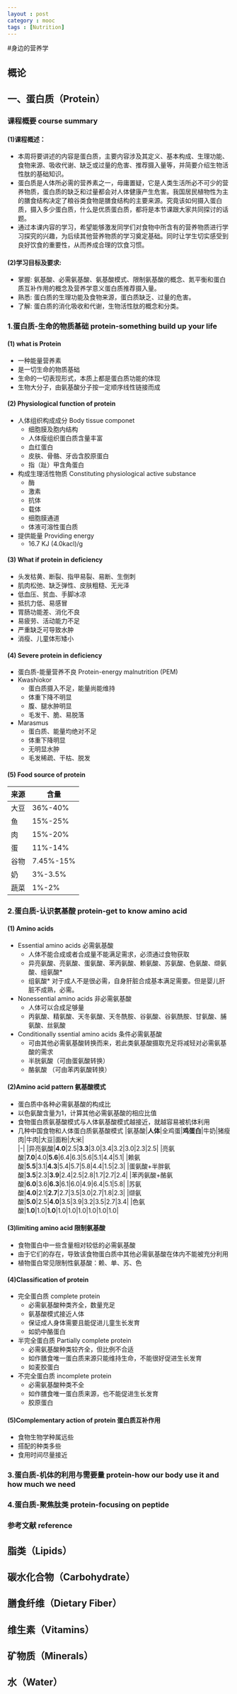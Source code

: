 ```yaml
---
layout : post
category : mooc
tags : [Nutrition]
---
```

#身边的营养学  

## 概论  

## 一、蛋白质（Protein）

### 课程概要 course summary  

#### (1)课程概述：

* 本周将要讲述的内容是蛋白质，主要内容涉及其定义、基本构成、生理功能、食物来源、吸收代谢、缺乏或过量的危害、推荐摄入量等，并简要介绍生物活性肽的基础知识。  
* 蛋白质是人体所必需的营养素之一，毋庸置疑，它是人类生活所必不可少的营养物质，蛋白质的缺乏和过量都会对人体健康产生危害。我国居民植物性为主的膳食结构决定了粮谷类食物是膳食结构的主要来源。究竟该如何摄入蛋白质，摄入多少蛋白质，什么是优质蛋白质，都将是本节课跟大家共同探讨的话题。  
*  通过本课内容的学习，希望能够激发同学们对食物中所含有的营养物质进行学习探究的兴趣，为后续其他营养物质的学习奠定基础。同时让学生切实感受到良好饮食的重要性，从而养成合理的饮食习惯。

#### (2)学习目标及要求:  

*  掌握: 氨基酸、必需氨基酸、氨基酸模式、限制氨基酸的概念、氮平衡和蛋白质互补作用的概念及营养学意义蛋白质推荐摄入量。  
*  熟悉: 蛋白质的生理功能及食物来源，蛋白质缺乏、过量的危害。  
*  了解: 蛋白质的消化吸收和代谢，生物活性肽的概念和分类。

### 1.蛋白质-生命的物质基础 protein-something build up your life  

#### (1) what is Protein 

* 一种能量营养素
* 是一切生命的物质基础
* 生命的一切表现形式，本质上都是蛋白质功能的体现
* 生物大分子，由氨基酸分子按一定顺序线性链接而成  

#### (2) Physiological function of protein   

*  人体组织构成成分 Body tissue componet
	* 细胞膜及胞内结构
	* 人体瘦组织蛋白质含量丰富
	* 血红蛋白 
	* 皮肤、骨骼、牙齿含胶原蛋白
	* 指（趾）甲含角蛋白
*  构成生理活性物质 Constituting physiological active substance
	* 酶
	* 激素
	* 抗体
	* 载体
	* 细胞膜通道
	*  体液可溶性蛋白质
*  提供能量 Providing energy
	* 16.7 KJ (4.0kacl)/g  

#### (3) What if protein in deficiency

*  头发枯黄、断裂、指甲易裂、易断、生倒刺  
*  肌肉松弛、缺乏弹性、皮肤粗糙、无光泽
*  低血压、贫血、手脚冰凉
*  抵抗力低、易感冒
*  胃肠功能差、消化不良
*  易疲劳、活动能力不足
*  严重缺乏可导致水肿
*  消瘦、儿童体形矮小

#### (4) Severe protein in deficiency

*  蛋白质-能量营养不良 Protein-energy malnutrition (PEM)  
* Kwashiokor
	* 蛋白质摄入不足，能量尚能维持
	* 体重下降不明显
	* 腹、腿水肿明显
	* 毛发干、脆、易脱落
* Marasmus
	* 蛋白质、能量均绝对不足
	* 体重下降明显
	* 无明显水肿
	* 毛发稀疏、干枯、脱发

#### (5) Food source of protein

|来源|含量|
|--|--|
|大豆|36%-40%|
|鱼|15%-25%|
|肉|15%-20%|
|蛋|11%-14%|
|谷物|7.45%-15%|
|奶|3%-3.5%|
|蔬菜|1%-2%|

### 2.蛋白质-认识氨基酸 protein-get to know amino acid  

#### (1) Amino acids

* Essential amino acids 必需氨基酸 
 	* 人体不能合成或者合成量不能满足需求，必须通过食物获取  
	* 异亮氨酸、亮氨酸、蛋氨酸、苯丙氨酸、赖氨酸、苏氨酸、色氨酸、缬氨酸、组氨酸*    
	* 组氨酸*  对于成人不是很必需，自身肝脏合成基本满足需要。但是婴儿肝脏不成熟，必需。  
* Nonessential amino acids 非必需氨基酸   
 	* 人体可以合成足够量
 	* 丙氨酸、精氨酸、天冬氨酸、天冬酰胺、谷氨酸、谷氨酰胺、甘氨酸、脯氨酸、丝氨酸  
* Conditionally ssential amino acids 条件必需氨基酸 
 	* 可由其他必需氨基酸转换而来，若此类氨基酸摄取充足将减轻对必需氨基酸的需求
 	* 半胱氨酸（可由蛋氨酸转换）
 	* 酪氨酸 （可由苯丙氨酸转换）

#### (2)Amino acid pattern 氨基酸模式

*  蛋白质中各种必需氨基酸的构成比
*  以色氨酸含量为1，计算其他必需氨基酸的相应比值
*  食物蛋白质氨基酸模式与人体氨基酸模式越接近，就越容易被机体利用
*  几种中国食物和人体蛋白质氨基酸模式
|氨基酸|**人体**|全鸡蛋|**鸡蛋白**|牛奶|猪瘦肉|牛肉|大豆|面粉|大米|  
|-|
|异亮氨酸|**4.0**|2.5|**3.3**|3.0|3.4|3.2|3.0|2.3|2.5|
|亮氨酸|**7.0**|4.0|**5.6**|6.4|6.3|5.6|5.1|4.4|5.1|
|赖氨酸|**5.5**|3.1|**4.3**|5.4|5.7|5.8|4.4|1.5|2.3|
|蛋氨酸+半胖氨酸|**3.5**|2.3|**3.9**|2.4|2.5|2.8|1.7|2.7|2.4|
|苯丙氨酸+酪氨酸|**6.0**|3.6|**6.3**|6.1|6.0|4.9|6.4|5.1|5.8|
|苏氨酸|**4.0**|2.1|**2.7**|2.7|3.5|3.0|2.7|1.8|2.3|
|缬氨酸|**5.0**|2.5|**4.0**|3.5|3.9|3.2|3.5|2.7|3.4|
|色氨酸|**1.0**|1.0|**1.0**|1.0|1.0|1.0|1.0|1.0|1.0|

#### (3)limiting amino acid 限制氨基酸

*  食物蛋白中一些含量相对较低的必需氨基酸
*  由于它们的存在，导致该食物蛋白质中其他必需氨基酸在体内不能被充分利用
*  植物蛋白常见限制性氨基酸：赖、单、苏、色

#### (4)Classification of protein    

*  完全蛋白质 complete protein
	*	必需氨基酸种类齐全，数量充足
	*	氨基酸模式接近人体
	*	保证成人身体需要且能促进儿童生长发育
	*	如奶中酪蛋白
*  半完全蛋白质 Partially complete protein
	* 必需氨基酸种类较齐全，但比例不合适
	* 如作膳食唯一蛋白质来源只能维持生命，不能很好促进生长发育
	* 如麦胶蛋白
*  不完全蛋白质 incomplete protein
	* 必需氨基酸种类不全
	* 如作膳食唯一蛋白质来源，也不能促进生长发育
	* 胶原蛋白

#### (5)Complementary action of protein 蛋白质互补作用

* 食物生物学种属远些
* 搭配的种类多些
* 食用时间尽量接近      

### 3.蛋白质-机体的利用与需要量 protein-how our body use it and how much we need  

### 4.蛋白质-聚焦肽类 protein-focusing on peptide  

### 参考文献 reference  


## 脂类（Lipids）

## 碳水化合物（Carbohydrate）

## 膳食纤维（Dietary Fiber）

## 维生素（Vitamins）

## 矿物质（Minerals）

## 水（Water）
